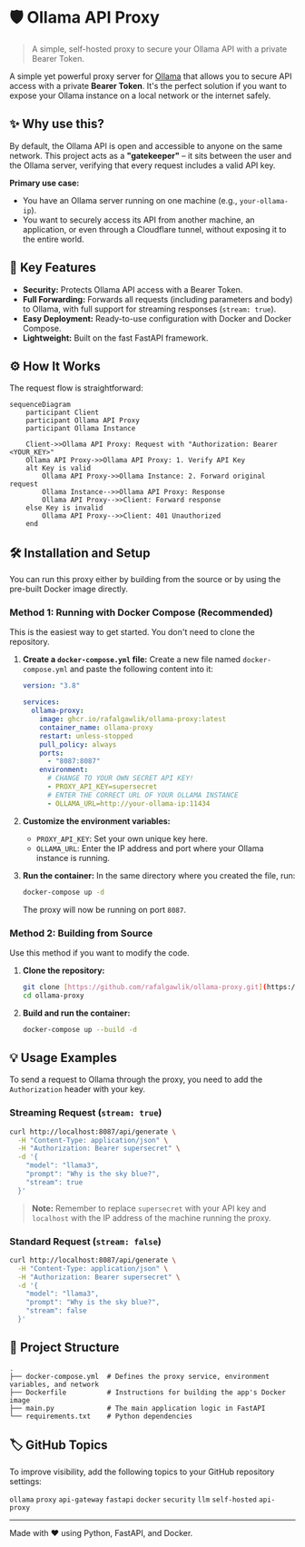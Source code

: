 # 🛡️ Ollama API Proxy

> A simple, self-hosted proxy to secure your Ollama API with a private Bearer Token.

A simple yet powerful proxy server for [Ollama](https://ollama.com/) that allows you to secure API access with a private **Bearer Token**. It's the perfect solution if you want to expose your Ollama instance on a local network or the internet safely.

## ✨ Why use this?

By default, the Ollama API is open and accessible to anyone on the same network. This project acts as a **"gatekeeper"** – it sits between the user and the Ollama server, verifying that every request includes a valid API key.

**Primary use case:**

* You have an Ollama server running on one machine (e.g., `your-ollama-ip`).
* You want to securely access its API from another machine, an application, or even through a Cloudflare tunnel, without exposing it to the entire world.

## 🚀 Key Features

* **Security:** Protects Ollama API access with a Bearer Token.
* **Full Forwarding:** Forwards all requests (including parameters and body) to Ollama, with full support for streaming responses (`stream: true`).
* **Easy Deployment:** Ready-to-use configuration with Docker and Docker Compose.
* **Lightweight:** Built on the fast FastAPI framework.

## ⚙️ How It Works

The request flow is straightforward:

```mermaid
sequenceDiagram
    participant Client
    participant Ollama API Proxy
    participant Ollama Instance

    Client->>Ollama API Proxy: Request with "Authorization: Bearer <YOUR_KEY>"
    Ollama API Proxy->>Ollama API Proxy: 1. Verify API Key
    alt Key is valid
        Ollama API Proxy->>Ollama Instance: 2. Forward original request
        Ollama Instance-->>Ollama API Proxy: Response
        Ollama API Proxy-->>Client: Forward response
    else Key is invalid
        Ollama API Proxy-->>Client: 401 Unauthorized
    end
```

## 🛠️ Installation and Setup

You can run this proxy either by building from the source or by using the pre-built Docker image directly.

### Method 1: Running with Docker Compose (Recommended)

This is the easiest way to get started. You don't need to clone the repository.

1.  **Create a `docker-compose.yml` file:**
    Create a new file named `docker-compose.yml` and paste the following content into it:

    ```yaml
    version: "3.8"

    services:
      ollama-proxy:
        image: ghcr.io/rafalgawlik/ollama-proxy:latest
        container_name: ollama-proxy
        restart: unless-stopped
        pull_policy: always
        ports:
          - "8087:8087"
        environment:
          # CHANGE TO YOUR OWN SECRET API KEY!
          - PROXY_API_KEY=supersecret
          # ENTER THE CORRECT URL OF YOUR OLLAMA INSTANCE
          - OLLAMA_URL=http://your-ollama-ip:11434
    ```

2.  **Customize the environment variables:**
    * `PROXY_API_KEY`: Set your own unique key here.
    * `OLLAMA_URL`: Enter the IP address and port where your Ollama instance is running.

3.  **Run the container:**
    In the same directory where you created the file, run:
    ```bash
    docker-compose up -d
    ```
    The proxy will now be running on port `8087`.

### Method 2: Building from Source

Use this method if you want to modify the code.

1.  **Clone the repository:**
    ```bash
    git clone [https://github.com/rafalgawlik/ollama-proxy.git](https://github.com/rafalgawlik/ollama-proxy.git)
    cd ollama-proxy
    ```

2.  **Build and run the container:**
    ```bash
    docker-compose up --build -d
    ```

## 💡 Usage Examples

To send a request to Ollama through the proxy, you need to add the `Authorization` header with your key.

### Streaming Request (`stream: true`)

```bash
curl http://localhost:8087/api/generate \
  -H "Content-Type: application/json" \
  -H "Authorization: Bearer supersecret" \
  -d '{
    "model": "llama3",
    "prompt": "Why is the sky blue?",
    "stream": true
  }'
```
> **Note:** Remember to replace `supersecret` with your API key and `localhost` with the IP address of the machine running the proxy.

### Standard Request (`stream: false`)

```bash
curl http://localhost:8087/api/generate \
  -H "Content-Type: application/json" \
  -H "Authorization: Bearer supersecret" \
  -d '{
    "model": "llama3",
    "prompt": "Why is the sky blue?",
    "stream": false
  }'
```

## 📂 Project Structure

```
.
├── docker-compose.yml  # Defines the proxy service, environment variables, and network
├── Dockerfile          # Instructions for building the app's Docker image
├── main.py             # The main application logic in FastAPI
└── requirements.txt    # Python dependencies
```

## 🏷️ GitHub Topics
To improve visibility, add the following topics to your GitHub repository settings:

`ollama` `proxy` `api-gateway` `fastapi` `docker` `security` `llm` `self-hosted` `api-proxy`

---

Made with ❤️ using Python, FastAPI, and Docker.
